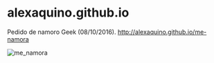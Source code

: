 # alexaquino.github.io
Pedido de namoro Geek (08/10/2016).
http://alexaquino.github.io/me-namora

![me_namora](https://user-images.githubusercontent.com/12216463/27249976-002f42b8-52f9-11e7-9aa4-2aa3f0d19501.gif)
